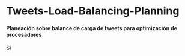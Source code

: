 # Tweets-Load-Balancing-Planning
#### Planeación sobre balance de carga de tweets para optimización de procesadores

Si
